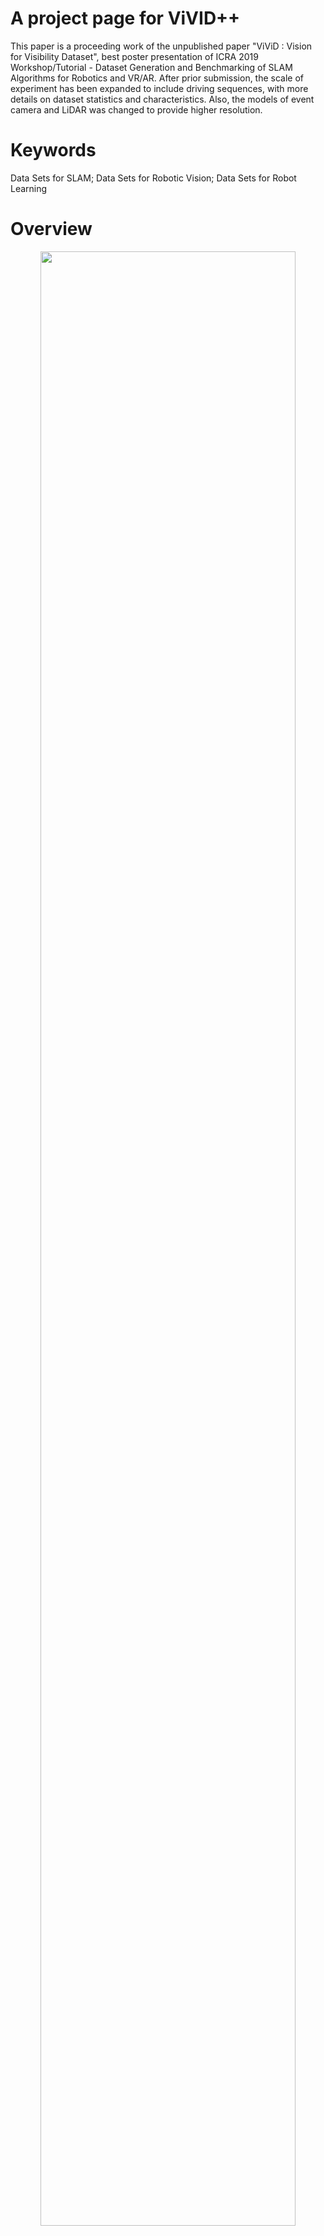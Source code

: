 # A project page for ViVID++

This paper is a proceeding work of the unpublished paper "ViViD : Vision for Visibility Dataset", best poster presentation of ICRA 2019 Workshop/Tutorial - Dataset Generation and Benchmarking of SLAM Algorithms for Robotics and VR/AR. After prior submission, the scale of experiment has been expanded to include driving sequences, with more details on dataset statistics and characteristics. Also, the models of event camera and LiDAR was changed to provide higher resolution.

# Keywords

Data Sets for SLAM; Data Sets for Robotic Vision; Data Sets for Robot Learning

# Overview

<div class="t3iYD" style="text-align: center;">
  <img class="CENy8b" role="img" src="https://urserver.kaist.ac.kr/publicdata/ViViD++/figures/visibility.png" width="90%" height="auto" />
</div>

 An overview of the sensor system and the dataset. We set up different sensor configurations for handheld (upper left) and driving (upper right). Sensor systems include RGB, thermal, events, depth, and interial measurements. Each sensor is indicated with the letter box. Each sensor's visibility differences are displayed in the lower row. Relative to RGB, thermal and event show less variance to the illumination condition.

{% include list.liquid all=true %}

# Website License
<a rel="license" href="http://creativecommons.org/licenses/by-sa/4.0/"><img alt="Creative Commons License" style="border-width:0" src="https://i.creativecommons.org/l/by-sa/4.0/88x31.png" /></a><br />This work is licensed under a <a rel="license" href="http://creativecommons.org/licenses/by-sa/4.0/">Creative Commons Attribution-ShareAlike 4.0 International License</a>.
